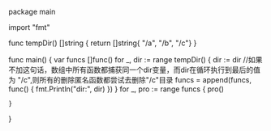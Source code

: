 package main

import "fmt"

func tempDir() []string {
	return []string{
		"/a",
		"/b",
		"/c"}
}

func main() {
	var funcs []func()
	for _, dir := range tempDir() {
		dir := dir //如果不加这句话，数组中所有函数都捕获同一个dir变量，而dir在循环执行到最后的值为 "/c",则所有的删除匿名函数都尝试去删除"/c"目录
		funcs = append(funcs, func() {
			fmt.Println("dir:", dir)
		})
	}
	for _, pro := range funcs {
		pro()

	}
}

